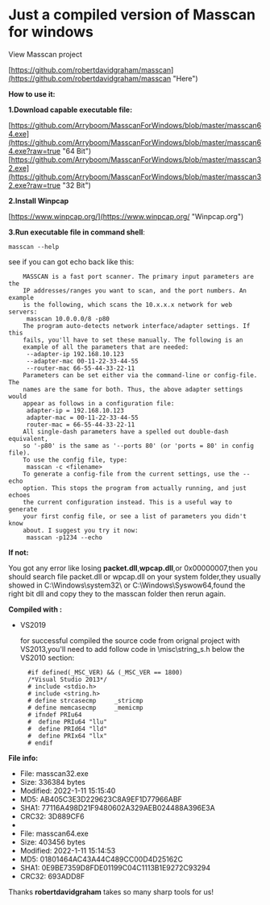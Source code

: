 # Just a compiled version of Masscan for windows

View Masscan project 

[https://github.com/robertdavidgraham/masscan](https://github.com/robertdavidgraham/masscan "Here")

**How to use it:**

**1.Download capable executable file:**

[https://github.com/Arryboom/MasscanForWindows/blob/master/masscan64.exe](https://github.com/Arryboom/MasscanForWindows/blob/master/masscan64.exe?raw=true "64 Bit")  
[https://github.com/Arryboom/MasscanForWindows/blob/master/masscan32.exe](https://github.com/Arryboom/MasscanForWindows/blob/master/masscan32.exe?raw=true "32 Bit")  

**2.Install Winpcap**

[https://www.winpcap.org/](https://www.winpcap.org/ "Winpcap.org")

**3.Run executable file in command shell**:

```
masscan --help
```

see if you can got echo back like this:

```
	MASSCAN is a fast port scanner. The primary input parameters are the
	IP addresses/ranges you want to scan, and the port numbers. An example
	is the following, which scans the 10.x.x.x network for web servers:
	 masscan 10.0.0.0/8 -p80
	The program auto-detects network interface/adapter settings. If this
	fails, you'll have to set these manually. The following is an
	example of all the parameters that are needed:
	 --adapter-ip 192.168.10.123
	 --adapter-mac 00-11-22-33-44-55
	 --router-mac 66-55-44-33-22-11
	Parameters can be set either via the command-line or config-file. The
	names are the same for both. Thus, the above adapter settings would
	appear as follows in a configuration file:
	 adapter-ip = 192.168.10.123
	 adapter-mac = 00-11-22-33-44-55
	 router-mac = 66-55-44-33-22-11
	All single-dash parameters have a spelled out double-dash equivalent,
	so '-p80' is the same as '--ports 80' (or 'ports = 80' in config file).
	To use the config file, type:
	 masscan -c <filename>
	To generate a config-file from the current settings, use the --echo
	option. This stops the program from actually running, and just echoes
	the current configuration instead. This is a useful way to generate
	your first config file, or see a list of parameters you didn't know
	about. I suggest you try it now:
	 masscan -p1234 --echo
```

**If not:**

You got any error like losing **packet.dll**,**wpcap.dll**,or 0x00000007,then you should search file packet.dll or wpcap.dll on your system folder,they usually showed in C:\Windows\system32\ or C:\Windows\Syswow64,found the right bit dll and copy they to the masscan folder then rerun again.

**Compiled with :** 

- VS2019

  for successful compiled the source code from orignal project with VS2013,you'll need to add follow code in \misc\string_s.h below the VS2010 section:

  ```
	#if defined(_MSC_VER) && (_MSC_VER == 1800)
	/*Visual Studio 2013*/
	# include <stdio.h>
	# include <string.h>
	# define strcasecmp     _stricmp
	# define memcasecmp     _memicmp
	# ifndef PRIu64
	#  define PRIu64 "llu"
	#  define PRId64 "lld"
	#  define PRIx64 "llx"
	# endif
  ```

**File info:** 

- File: masscan32.exe  
- Size: 336384 bytes  
- Modified: 2022-1-11 15:15:40  
- MD5: AB405C3E3D229623C8A9EF1D77966ABF  
- SHA1: 77116A498D21F9480602A329AEB024488A396E3A  
- CRC32: 3D889CF6  
-   
- File: masscan64.exe  
- Size: 403456 bytes  
- Modified: 2022-1-11 15:14:53  
- MD5: 01801464AC43A44C489CC00D4D25162C  
- SHA1: 0E9BE7359D8FDE01199C04C1113B1E9272C93294  
- CRC32: 693ADD8F  


Thanks **robertdavidgraham** takes so many sharp tools for us!
